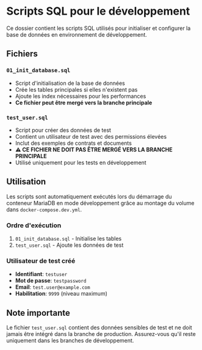 # Scripts SQL pour le développement

Ce dossier contient les scripts SQL utilisés pour initialiser et configurer la base de données en environnement de développement.

## Fichiers

### `01_init_database.sql`
- Script d'initialisation de la base de données
- Crée les tables principales si elles n'existent pas
- Ajoute les index nécessaires pour les performances
- **Ce fichier peut être mergé vers la branche principale**

### `test_user.sql`
- Script pour créer des données de test
- Contient un utilisateur de test avec des permissions élevées
- Inclut des exemples de contrats et documents
- **⚠️ CE FICHIER NE DOIT PAS ÊTRE MERGÉ VERS LA BRANCHE PRINCIPALE**
- Utilisé uniquement pour les tests en développement

## Utilisation

Les scripts sont automatiquement exécutés lors du démarrage du conteneur MariaDB en mode développement grâce au montage du volume dans `docker-compose.dev.yml`.

### Ordre d'exécution
1. `01_init_database.sql` - Initialise les tables
2. `test_user.sql` - Ajoute les données de test

### Utilisateur de test créé
- **Identifiant**: `testuser`
- **Mot de passe**: `testpassword`
- **Email**: `test.user@example.com`
- **Habilitation**: `9999` (niveau maximum)

## Note importante
Le fichier `test_user.sql` contient des données sensibles de test et ne doit jamais être intégré dans la branche de production. Assurez-vous qu'il reste uniquement dans les branches de développement.
